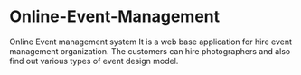 # Online-Event-Management
Online Event management system
It is a web base application for hire event management organization. The customers can hire photographers and also find out various types of event design model.
